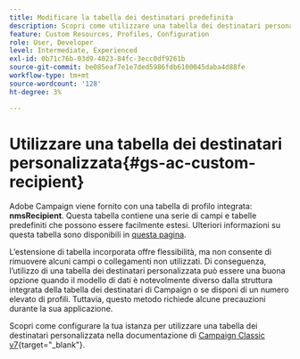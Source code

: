 ```yaml
---
title: Modificare la tabella dei destinatari predefinita
description: Scopri come utilizzare una tabella dei destinatari personalizzata
feature: Custom Resources, Profiles, Configuration
role: User, Developer
level: Intermediate, Experienced
exl-id: 0b71c76b-03d9-4023-84fc-3ecc0df9261b
source-git-commit: be085eaf7e1e7ded5986fdb6100045daba4d88fe
workflow-type: tm+mt
source-wordcount: '128'
ht-degree: 3%

---
```


# Utilizzare una tabella dei destinatari personalizzata{#gs-ac-custom-recipient}

Adobe Campaign viene fornito con una tabella di profilo integrata: **nmsRecipient**. Questa tabella contiene una serie di campi e tabelle predefiniti che possono essere facilmente estesi. Ulteriori informazioni su questa tabella sono disponibili in [questa pagina](datamodel.md#ootb-profiles).

L’estensione di tabella incorporata offre flessibilità, ma non consente di rimuovere alcuni campi o collegamenti non utilizzati. Di conseguenza, l’utilizzo di una tabella dei destinatari personalizzata può essere una buona opzione quando il modello di dati è notevolmente diverso dalla struttura integrata della tabella dei destinatari di Campaign o se disponi di un numero elevato di profili.  Tuttavia, questo metodo richiede alcune precauzioni durante la sua applicazione.

Scopri come configurare la tua istanza per utilizzare una tabella dei destinatari personalizzata nella documentazione di [Campaign Classic v7](https://experienceleague.adobe.com/docs/campaign-classic/using/configuring-campaign-classic/use-a-custom-recipient-table/about-custom-recipient-table.html?lang=it){target="_blank"}.